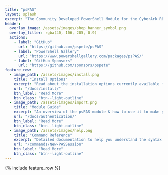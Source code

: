 ```yaml
---
title: "psPAS"
layout: splash
excerpt: "The Community Developed PowerShell Module for the CyberArk REST API."
header:
  overlay_image: /assets/images/shop_banner_symbol.png
  overlay_filter: rgba(40, 106, 205, 0.9)
  actions:
    - label: "GitHub"
      url: "https://github.com/pspete/psPAS"
    - label: "PowerShell Gallery"
      url: "https://www.powershellgallery.com/packages/psPAS/"
    - label: "GitHub Sponsors"
      url: "https://github.com/sponsors/pspete"
feature_row:
  - image_path: /assets/images/install.png
    title: "Install Options"
    excerpt: "Read about the installation options currently available for psPAS."
    url: "/docs/install/"
    btn_label: "Read More"
    btn_class: "btn--light-outline"
  - image_path: /assets/images/import.png
    title: "Module Guide"
    excerpt: "An overview of the psPAS module & how to use it to make your life easier."
    url: "/docs/authentication/"
    btn_label: "Read More"
    btn_class: "btn--light-outline"
  - image_path: /assets/images/help.png
    title: "Command Reference"
    excerpt: "Detailed documentation to help you understand the syntax of psPAS commands."
    url: "/commands/New-PASSession"
    btn_label: "Read More"
    btn_class: "btn--light-outline"
---
```


{% include feature_row %}
